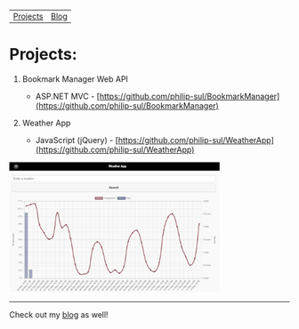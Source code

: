 <table>
  <tr>
    <td><a href="https://philip-sul.github.io">Projects</a></td>
    <td><a href="https://philip-sul.github.io/blog">Blog</a></td>
  </tr>
</table>

# Projects:

1. Bookmark Manager Web API
   * ASP.NET MVC - [https://github.com/philip-sul/BookmarkManager](https://github.com/philip-sul/BookmarkManager)

2. Weather App
   * JavaScript (jQuery) - [https://github.com/philip-sul/WeatherApp](https://github.com/philip-sul/WeatherApp)
   


<img src="https://github.com/philip-sul/philip-sul.github.io/raw/master/location_page_load.png" alt="location page load graph" height="75%" width="75%">

<hr>

Check out my [blog](https://philip-sul.github.io/blog) as well!
